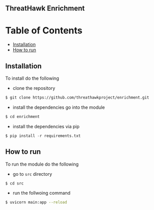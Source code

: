 ## ThreatHawk Enrichment

# Table of Contents
- [Installation](#installation)
- [How to run](#how-to-run)

## Installation
To install do the following
- clone the repository
```bash
$ git clone https://github.com/threathawkproject/enrichment.git
```
- install the dependencies
go into the module
```bash
$ cd enrichment
```
- install the dependencies via pip
```python
$ pip install -r requirements.txt
```

## How to run
To run the module do the following
- go to `src` directory
```bash
$ cd src
```
- run the follwoing command
```bash
$ uvicorn main:app --reload
```
